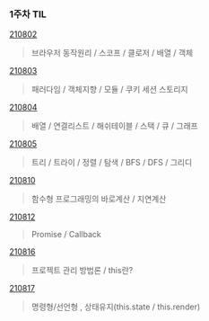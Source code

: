 ### 1주차 TIL

[210802](https://velog.io/@khw970421/JS-%EA%B8%B0%EB%B3%B8%EB%82%B4%EC%9A%A9)
>브라우저 동작원리  / 스코프 / 클로저 / 배열 / 객체

[210803](https://velog.io/@khw970421/TIL-2%EC%9D%BC%EC%B0%A8)
>패러다임 / 객체지향 / 모듈 / 쿠키 세션 스토리지 

[210804](https://velog.io/@khw970421/TIL-3%EC%9D%BC%EC%B0%A8)
>배열 / 연결리스트 / 해쉬테이블 / 스택 / 큐 / 그래프

[210805](https://velog.io/@khw970421/TIL-4%EC%9D%BC%EC%B0%A8)
>트리 / 트라이 / 정렬 / 탐색 / BFS / DFS / 그리디

[210810](https://velog.io/@khw970421/TIL-6%EC%9D%BC%EC%B0%A8)
>함수형 프로그래밍의 바로계산 / 지연계산

[210812](https://velog.io/@khw970421/TIL-7%EC%9D%BC%EC%B0%A8)
>Promise / Callback

[210816](https://velog.io/@khw970421/TIL-8%EC%9D%BC%EC%B0%A8)
>프로젝트 관리 방법론 / this란?

[210817](https://velog.io/@khw970421/TIL-9%EC%9D%BC%EC%B0%A8)
> 명령형/선언형 , 상태유지(this.state / this.render)
